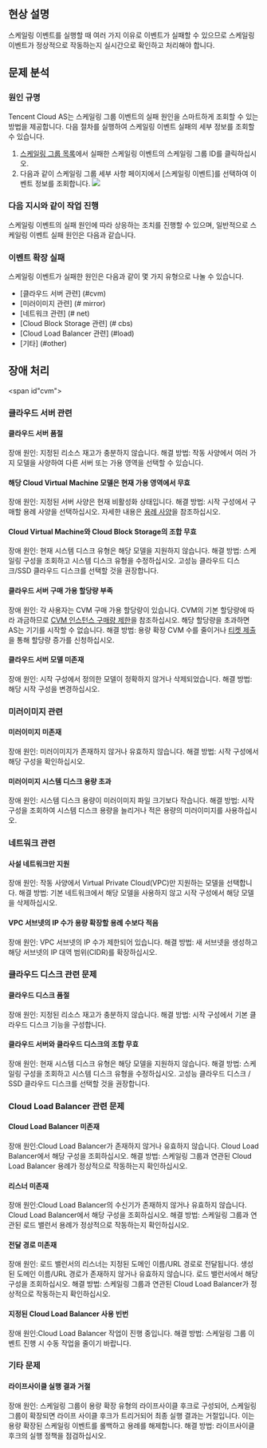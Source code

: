 ## 현상 설명
스케일링 이벤트를 실행할 때 여러 가지 이유로 이벤트가 실패할 수 있으므로 스케일링 이벤트가 정상적으로 작동하는지 실시간으로 확인하고 처리해야 합니다.

## 문제 분석
### 원인 규명
Tencent Cloud AS는 스케일링 그룹 이벤트의 실패 원인을 스마트하게 조회할 수 있는 방법을 제공합니다. 다음 절차를 실행하여 스케일링 이벤트 실패의 세부 정보를 조회할 수 있습니다.
1. [스케일링 그룹 목록](https://console.cloud.tencent.com/autoscaling/group)에서 실패한 스케일링 이벤트의 스케일링 그룹 ID를 클릭하십시오.
2. 다음과 같이 스케일링 그룹 세부 사항 페이지에서 [스케일링 이벤트]를 선택하여 이벤트 정보를 조회합니다.
![](https://main.qcloudimg.com/raw/f6a022c51ec8ed3931efd5b7d3902aad.png)

### 다음 지시와 같이 작업 진행
스케일링 이벤트의 실패 원인에 따라 상응하는 조치를 진행할 수 있으며, 일반적으로 스케일링 이벤트 실패 원인은 다음과 같습니다.


### 이벤트 확장 실패
스케일링 이벤트가 실패한 원인은 다음과 같이 몇 가지 유형으로 나눌 수 있습니다.
 - [클라우드 서버 관련] (#cvm)
 - [미러이미지 관련] (# mirror)
 - [네트워크 관련] (# net)
 - [Cloud Block Storage 관련] (# cbs)
 - [Cloud Load Balancer 관련] (#load)
 - [기타] (#other)





## 장애 처리

<span id"cvm"></span>
### 클라우드 서버 관련
#### 클라우드 서버 품절
장애 원인: 지정된 리소스 재고가 충분하지 않습니다.
해결 방법: 작동 사양에서 여러 가지 모델을 사양하여 다른 서버 또는 가용 영역을 선택할 수 있습니다.

#### 해당 Cloud Virtual Machine 모델은 현재 가용 영역에서 무효
장애 원인: 지정된 서버 사양은 현재 비활성화 상태입니다.
해결 방법: 시작 구성에서 구매할 용례 사양을 선택하십시오. 자세한 내용은 [용례 사양](https://intl.cloud.tencent.com/document/product/213/11518)을 참조하십시오.

#### Cloud Virtual Machine와 Cloud Block Storage의 조합 무효
장애 원인: 현재 시스템 디스크 유형은 해당 모델을 지원하지 않습니다.
해결 방법: 스케일링 구성을 조회하고 시스템 디스크 유형을 수정하십시오. 고성능 클라우드 디스크/SSD 클라우드 디스크를 선택할 것을 권장합니다.

#### 클라우드 서버 구매 가용 할당량 부족
장애 원인: 각 사용자는 CVM 구매 가용 할당량이 있습니다. CVM의 기본 할당량에 따라 과금하므로 [CVM 인스턴스 구매량 제한](https://intl.cloud.tencent.com/document/product/213/2664)을 참조하십시오.
해당 할당량을 초과하면 AS는 기기를 시작할 수 없습니다.
해결 방법: 용량 확장 CVM 수를 줄이거나 [티켓 제출](https://intl.cloud.tencent.com/document/product/213/2664)을 통해 할당량 증가를 신청하십시오.

#### 클라우드 서버 모델 미존재
장애 원인: 시작 구성에서 정의한 모델이 정확하지 않거나 삭제되었습니다.
해결 방법: 해당 시작 구성을 변경하십시오.

<span id="mirror"></span>
### 미러이미지 관련
#### 미러이미지 미존재
장애 원인: 미러이미지가 존재하지 않거나 유효하지 않습니다.
해결 방법: 시작 구성에서 해당 구성을 확인하십시오.

#### 미러이미지 시스템 디스크 용량 초과
장애 원인: 시스템 디스크 용량이 미러이미지 파일 크기보다 작습니다.
해결 방법: 시작 구성을 조회하여 시스템 디스크 용량을 늘리거나 적은 용량의 미러이미지를 사용하십시오.

<sapn id = "net"></span>
### 네트워크 관련
#### 사설 네트워크만 지원
장애 원인: 작동 사양에서 Virtual Private Cloud(VPC)만 지원하는 모델을 선택합니다.
해결 방법: 기본 네트워크에서 해당 모델을 사용하지 않고 시작 구성에서 해당 모델을 삭제하십시오.

#### VPC 서브넷의 IP 수가 용량 확장할 용례 수보다 적음
장애 원인: VPC 서브넷의 IP 수가 제한되어 있습니다.
해결 방법: 새 서브넷을 생성하고 해당 서브넷의 IP 대역 범위(CIDR)를 확장하십시오.


<sapn id="cbs"></span>
### 클라우드 디스크 관련 문제
#### 클라우드 디스크 품절
장애 원인: 지정된 리소스 재고가 충분하지 않습니다.
해결 방법: 시작 구성에서 기본 클라우드 디스크 기능을 구성합니다.



#### 클라우드 서버와 클라우드 디스크의 조합 무효
장애 원인: 현재 시스템 디스크 유형은 해당 모델을 지원하지 않습니다.
해결 방법: 스케일링 구성을 조회하고 시스템 디스크 유형을 수정하십시오. 고성능 클라우드 디스크 / SSD 클라우드 디스크를 선택할 것을 권장합니다.

<sapn id="load"></span>
### Cloud Load Balancer 관련 문제
#### Cloud Load Balancer 미존재
장애 원인:Cloud Load Balancer가 존재하지 않거나 유효하지 않습니다. Cloud Load Balancer에서 해당 구성을 조회하십시오.
해결 방법: 스케일링 그룹과 연관된 Cloud Load Balancer 용례가 정상적으로 작동하는지 확인하십시오.


#### 리스너 미존재
장애 원인:Cloud Load Balancer의 수신기가 존재하지 않거나 유효하지 않습니다. Cloud Load Balancer에서 해당 구성을 조회하십시오.
해결 방법: 스케일링 그룹과 연관된 로드 밸런서 용례가 정상적으로 작동하는지 확인하십시오.

#### 전달 경로 미존재
장애 원인: 로드 밸런서의 리스너는 지정된 도메인 이름/URL 경로로 전달됩니다. 생성된 도메인 이름/URL 경로가 존재하지 않거나 유효하지 않습니다. 로드 밸런서에서 해당 구성을 조회하십시오.
해결 방법: 스케일링 그룹과 연관된 Cloud Load Balancer가 정상적으로 작동하는지 확인하십시오.

#### 지정된 Cloud Load Balancer 사용 빈번
장애 원인:Cloud Load Balancer 작업이 진행 중입니다.
해결 방법: 스케일링 그룹 이벤트 진행 시 수동 작업을 줄이기 바랍니다.

<sapn id="other"></span>
### 기타 문제
#### 라이프사이클 실행 결과 거절
장애 원인: 스케일링 그룹이 용량 확장 유형의 라이프사이클 후크로 구성되어, 스케일링 그룹이 확장되면 라이프 사이클 후크가 트리거되어 최종 실행 결과는 거절입니다. 이는 용량 확장된 스케일링 이벤트를 롤백하고 용례를 해제합니다.
해결 방법: 라이프사이클 후크의 실행 정책을 점검하십시오.
